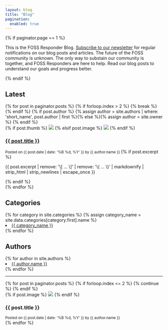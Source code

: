 ```yaml
---
layout: blog
title: "Blog"
pagination:
  enabled: true
---
```


{% if paginator.page == 1 %}
<section>
  <div class="row">
    <div class="col-md-8">
      <p>
        This is the FOSS Responder Blog. <a href="">Subscribe to our newsletter</a> for regular
        notifications on our blog posts and articles. The future of the FOSS community is 
        unknown. The only way to substain our community is together, and FOSS Responders are
        here to help. Read our blog posts to understand our goals and progress better.
      </p>
    </div>
  </div>
</section>
{% endif %}

  <main class="mt-5">
    <div class="row">
      <div class="col-md-8">
        <section class="posts">
          <h2>Latest</h2>
          {% for post in paginator.posts %}
            {% if forloop.index > 2 %}
              {% break %}
            {% endif %}
            {% if post.author %}
              {% assign author = site.authors | where: 'short_name', post.author | first %}{% else %}{% assign author = site.owner %}
            {% endif %}
            <div class="post-thumbnail mt-4 mb-5">
              {% if post.thumb %}
                <img class="post-thumbnail-img" src="{{ post.thumb }}" />
              {% elsif post.image %}
                <img class="post-thumbnail-img" src="{{ post.image }}" />
              {% endif %}
              <div class="post-thumbnail-info mx-sm-5">
                <a href="{{ post.url | relative_url }}">
                  <h3>{{ post.title }}</h3>
                </a>
                <small>
                  Posted on <time datetime="{{ post.date | date_to_xmlschema }}">
                  {{ post.date | date: '%B %d, %Y' }}</time> by {{ author.name }}
                </small>
                {% if post.excerpt %}
                  <p class="excerpt mt-3">
                    {{ post.excerpt | remove: '\[ ... \]' | remove: '\( ... \)' | markdownify | strip_html | strip_newlines | escape_once }}
                  </p>
                {% endif %}
              </div>
            </div>
          {% endfor %}
        </section>
      </div>
      <div class="col-md-4">
        <section class="side-section mb-5">
          <h2 class="mb-3">Categories</h2>
          {% for category in site.categories %}
            {% assign category_name = site.data.categories[category.first].name %}
            <li><a href="{{ category.first }}">{{ category_name }}</a></li>
          {% endfor %}
        </section>
        <section class="side-section">
          <h2 class="mb-3">Authors</h2>
          {% for author in site.authors %}
            <li><a href="{{ author.url }}">{{ author.name }}</a></li>
          {% endfor %}
        </section>
      </div>
    </div>
    <hr />
    <div class="row">
      {% for post in paginator.posts %}
        {% if forloop.index <= 2 %}
          {% continue %}
        {% endif %}
        <div class="col-md-4">
          <div class="post-thumbnail flex-column my-4">
            {% if post.image %}
              <img class="post-thumbnail-img" src="{{ post.image }}" />
            {% endif %}
            <div class="post-thumbnail-info">
              <h3>{{ post.title }}</h3>
              <small>
                Posted on <time datetime="{{ post.date | date_to_xmlschema }}">
                {{ post.date | date: '%B %d, %Y' }}</time> by {{ author.name }}
              </small>
            </div>
          </div>
        </div>
      {% endfor %}
    </div>
  </main>
</body>





